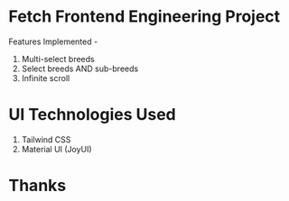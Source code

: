 # Fetch Frontend Engineering Project

Features Implemented - 

1. Multi-select breeds
2. Select breeds AND sub-breeds
3. Infinite scroll

# UI Technologies Used

1. Tailwind CSS
2. Material UI (JoyUI)

# Thanks
